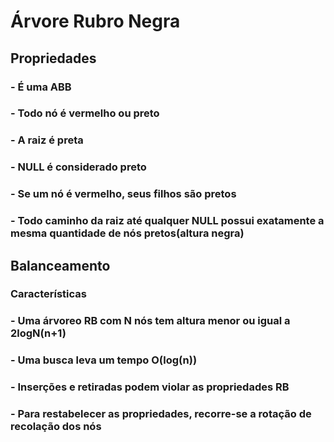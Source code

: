 # Árvore Rubro Negra

## Propriedades

### - É uma ABB

### - Todo nó é vermelho ou preto

### - A raiz é preta

### - NULL é considerado preto

### - Se um nó é vermelho, seus filhos são pretos

### - Todo caminho da raiz até qualquer NULL possui exatamente a mesma quantidade de nós pretos(altura negra)

## Balanceamento

### Características

### - Uma árvoreo RB com N nós tem altura menor ou igual a 2logN(n+1)

### - Uma busca leva um tempo O(log(n))

### - Inserções e retiradas podem violar as propriedades RB

### - Para restabelecer as propriedades, recorre-se a rotação de recolação dos nós
